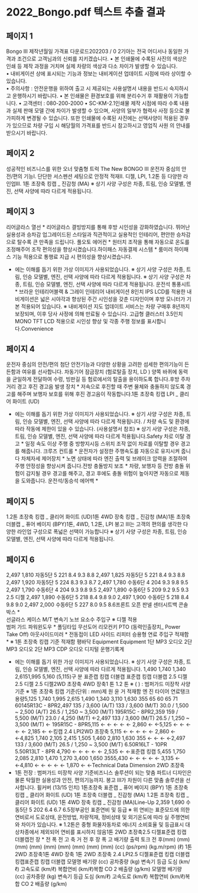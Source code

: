 # 2022_Bongo.pdf 텍스트 추출 결과

## 페이지 1

Bongo III
제작년월일 가격표 다운로드202203 /  0 2기아는 전국 어디서나 동일한 가격과 조건으로 고객님과의 신뢰를 지키겠습니다.
• 본 인쇄물에 수록된 사진의 색상은 인쇄 등 제작 과정을 거치며 실제 차량의 색상과 다소 차이가 발생할 수 있습니다.    
• 내비게이션 상에 표시되는 기능과 정보는 내비게이션 업데이트 시점에 따라 상이할 수 있습니다.  
• 주의사항 : 안전운행을 위하여 출고 시 제공되는 사용설명서 내용을 반드시 숙지하시고 운행하시기 바랍니다.
• 본 인쇄물은 환경보호를 위해 분리수거 후 재활용이 가능합니다.
• 고객센터 : 080-200-2000   • SC-KM-2.1인쇄물 제작 시점에 따라 수록 내용과 실제 판매 모델 간에 차이가 발생할 수 있으며, 
사양의 일부가 협력사 사정 등으로 불가피하게 변경될 수 있습니다. 또한 인쇄물에 수록된 사진에는 선택사양이 적용된 경우가 있으므로 
차량 구입 시 해당월의 가격표를 반드시 참고하시고 영업직 사원 의 안내를 받으시기 바랍니다.

## 페이지 2

성공적인 비즈니스를 위한
오너 맞춤형 트럭
The New BONGO III
운전자 중심의
안전/편의 기능I.
단단한 서스펜션 세팅으로
안정적 적재II.
디젤, LPI, 1.2톤 등
다양한 라인업III.
1톤 초장축 킹캡 _ 진감청 (MA)
※ 상기 사양 구성은 차종, 트림, 인승 모델별, 엔진, 선택 사양에 따라 다르게 적용됩니다.

## 페이지 3

리어글라스 열선 *
리어글라스 결빙방지를 통해
후방 시인성을 강화하였습니다.
뛰어난 실용성과 승차감
업그레이드된 스타일과 직관적이고 실용적인 인테리어, 편안한 승차감으로
탈수록 큰 만족을 드립니다.
풀오토 에어컨 *
원터치 조작을 통해 자동으로 온도를 
조정해주어 조작 편의성을 향상시켰습니다.하이패스 자동결제 시스템 *
룸미러 하이패스 기능 적용으로
통행료 지급 시 편의성을 향상시켰습니다.
* 에는 이해를 돕기 위한 가상 이미지가 사용되었습니다.     ※ 상기 사양 구성은  차종, 트림, 인승 모델별, 엔진, 선택 사양에 따라 다르게 적용됩니다. ※ 상기 사양 구성은 차종, 트림, 인승 모델별, 엔진, 선택 사양에 따라 다르게 적용됩니다.
운전석  통풍시트 *
브라운 인테리어블랙 & 그레이 인테리어
내비게이션
8인치 IPS LCD를 적용한 내비게이션은 넓은 시야각과
향상된 주간 시인성을 갖춘 디자인이며 
후방 모니터가 기본 적용되어 있습니다.
※ 내비게이션 지도 업데이트 서비스는 차량 구매후 8년까지 보장되며, 
     이후 당사 사정에 의해 만료될 수 있습니다.
고급형 클러스터
3.5인치 MONO  TFT LCD 적용으로 
시인성 향상 및 각종 주행 정보를 
표시합니다.Convenience


## 페이지 4

운전자 중심의 안전/편의
첨단 안전기능과 다양한 상황을 고려한 섬세한 편의기능이
든든함과 여유를 선사합니다.
차동기어 잠금장치 (험로탈출 장치, LD )
양쪽 바퀴에 동력을 균일하게 전달하여 
수렁, 빙판길 등 험로에서의 탈출을 
용이하도록 합니다.후방 주차거리 경고 
후진 경고음 발생 장치 * 
저속으로 후진할 때 주변 물체와 
충돌하지 않도록 경고를 해주며 보행자 
보호를 위해 후진 경고음이 작동합니다.1톤 초장축 킹캡 LPI _ 클리어 화이트 (UD)
* 에는 이해를 돕기 위한 가상 이미지가 사용되었습니다.     ※ 상기 사양 구성은 차종,  트림, 인승 모델별, 엔진, 선택 사양에 따라 다르게 적용됩니다. / 차량 속도 및 환경에 따라 작동에 제한이 있을 수 있습니다. (사용설명서 참조) ※ 상기 사양 구성은 차종, 트림, 인승 모델별, 엔진, 선택 사양에 따라 다르게 적용됩니다.Safety
차로 이탈 경고 *
일정 속도 이상 주행 중 방향지시등 스위치 조작 없이 차로를
이탈할 경우 경고를 해줍니다.
크루즈 컨트롤 *
운전자가 설정한 주행속도를 자동으로 유지시켜 줍니다
차체자세 제어장치 *
노면 상태에 따라 엔진 출력 및 
브레이크 압력을 조절하여 
주행 안정성을 향상시켜 줍니다.전방 충돌방지 보조 *
차량, 보행자 등 전방 충돌 위험이 감지될 경우 경고를 해주고, 경고 후에도 충돌 위험이 높아지면 자동으로 제동을 도와줍니다.
운전석/동승석 에어백 *

## 페이지 5

1.2톤 초장축 킹캡 _ 클리어 화이트 (UD)1톤 4WD 장축 킹캡  _ 진감청 (MA)1톤 초장축 더블캡  _ 퓨어 베이지 (BPY)1톤, 4WD, 1.2톤, LPI 
 봉고 III는  고객의 편의를 생각한 다양한 라인업 구성으로
폭넓은 선택이 가능합니다
※ 상기 사양 구성은 차종, 트림, 인승 모델별, 엔진, 선택 사양에 따라 다르게 적용됩니다.

## 페이지 6

 2,497 1,810 자동5단 5 221 8.4 9.3 8.8
 2,497 1,825 자동5단 5 221 8.4 9.3 8.8
 2,497 1,920 자동5단 5 224 8.3 9.3 8.7  2,497 1,780 수동6단 4 204 9.3 9.8 9.5
  2,497 1,790 수동6단 4 204 9.3 9.8 9.5
  2,497 1,890 수동6단 5 209 9.2 9.5 9.3
2.5 디젤
 2,497  1,890 수동6단 5 218 8.4 9.8 9.0
 2,497  1,900 수동6단 5 218 8.4 9.8 9.0
 2,497  2,000 수동6단 5 227 8.0 9.5 8.6프론트 오픈 판넬
센터시트백 콘솔박스 *  
선글라스 케이스
 M/T 변속기 노브
요소수 주입구  ※ 디젤 적용  
범퍼 가드
파워윈도우 *
 폴딩타입 무선도어 리모컨키
 PTO  (동력인출장치_ Power Take Off)
아웃사이드미러 *
전동접이 LED 사이드 리피터
승용형 연료 주입구
적재함 *  ※ 1톤 초장축 킹캡 기준
적재함 평바닥
Equipment
Equipment
1단 MP3 오디오
2단 MP3 오디오
2단 MP3 CDP 오디오
디지털 운행기록계
 * 에는 이해를 돕기 위한 가상 이미지가 사용되었습니다.    ※ 상기 사양 구성은 차종, 트림, 인승 모델별, 엔진, 선택 사양에 따라 다르게 적용됩니다. 
1,490
1,740
1,340
2,6151,995
5,160 (5,115)구   분
표준캡 킹캡 더블캡 표준캡 킹캡 더블캡
2.5 디젤 2.5 디젤 2.5 디젤2WD 초장축 4WD 장축1 톤 1.2 톤
※ (   ) : 범퍼가드 미장착 사양 기준  ※ 1톤 초장축 킹캡 기준(단위 : mm)제 원
윤 거
적재함
엔  진
타이어
연료탱크용량5,125
1,740
1,995
2,615
1,490
1,340
3,110
1,630
355
65 60 65 71 60145R13C - 8PR2,497
135 / 3,600 (A/T)
133 / 3,600 (M/T)
30.0 / 1,500 ~ 2,500 (A/T)
26.5 / 1,250 ~ 3,500 (M/T)
195R15C - 8PR2,359
159 / 5,500 (M/T)
23.0 / 4,250 (M/T)
←2,497
133 / 3,600 (M/T)
26.5 / 1,250 ~ 3,500 (M/T)
←
195R15C - 8PR5,115
←
← 
←
←
←
2,860
←
←5,125
←
← 
←
←
←
2,185
←
←킹캡 
2.4 LPI2WD 초장축
5,115
←
← 
←
←
←
2,860
←
←4,825
1,740
2,105
2,415
1,505
1,460
2,810
1,630
355
← ← ← ←2,497
133 / 3,600 (M/T)
26.5 / 1,250 ~ 3,500 (M/T)
6.50R16LT - 10PR
5.50R13LT - 8PR 4,790
←
←
←
←
←
2,535
←
←표준캡 킹캡
5,455
1,750
2,085
2,810
1,470
1,270
3,400
1,650
3555,430
←
←
←
←
←
3,135
←
←4,810
←
←
←
←
←
1,870
←
←Technical Data Dimension
2WD 초장축
* 1톤 전장 : 범퍼가드 미장착 사양 기준비즈니스 솔루션이 되는 맞춤 파트너
디자인은 물론 탁월한 실용성과 안전, 편의기능까지.
봉고 III가 차원이 다른 맞춤 솔루션을 선사합니다.
휠커버 (13/15 인치)
1톤초장축 표준캡 _ 퓨어 베이지 (BPY) 1톤 초장축 킹캡  _ 클리어 화이트 (UD) 1톤  초장축 더블캡  _ 진감청 (MA) 1.2톤 초장축 킹캡  _ 클리어 화이트 (UD) 1톤 4WD 장축 킹캡  _ 진감청 (MA)Line-Up
 2,359 1,690 수동5단 5 202 6.4 6.7 6.5정부공인 표준연비 및 등급 
※ 위 연비는 표준모드에 의한 연비로서 도로상태, 운전방법, 차량적재, 정비상태 및 외기온도에 따라 실 주행연비와 차이가 있습니다.  ※ 1.2톤은 중형 화물자동차로 에너지 소비효율 및 등급표시 대상차종에서 제외되어 연비를 표시하지 않음1톤
2WD 초장축2.5 디젤표준캡
킹캡
더블캡전  장 * 
전  폭
전  고
축  거
전
후
장
폭
고
배기량
출력
토크
전
후(mm)
(mm)
(mm)
(mm)
(mm)
(mm)
(mm)
(mm)
(mm)
(cc)
(ps/rpm)
(kg.m/rpm)
(ℓ)
1톤
2WD 초장축1톤
4WD 장축
1톤 2WD 초장축 2.4 LPI2.5 디젤표준캡
킹캡
더블캡
킹캡표준캡
킹캡 
더블캡 모델명  배기량 (cc) 공차중량 (kg) 변속기 등급  도심 (km/ℓ) 고속도로 (km/ℓ)  복합연비 (km/ℓ)복합 CO 2 
배출량 (g/km) 모델명  배기량 (cc) 공차중량 (kg)  변속기 등급  도심 (km/ℓ) 고속도로 (km/ℓ)  복합연비 (km/ℓ)복합 CO 2 
배출량 (g/km)


